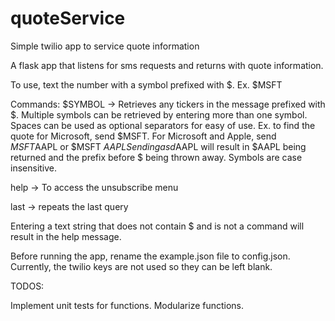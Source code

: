 # quoteService
Simple twilio app to service quote information 

A flask app that listens for sms requests and returns with quote information.

To use, text the number with a symbol prefixed with $. Ex. $MSFT 

Commands: 
$SYMBOL -> Retrieves any tickers in the message prefixed with $. Multiple symbols can be retrieved by entering more than one symbol.
Spaces can be used as optional separators for easy of use. 
Ex. to find the quote for Microsoft, send $MSFT. 
For Microsoft and Apple, send $MSFT$AAPL or $MSFT $AAPL
Sending asd$AAPL will result in $AAPL being returned and the prefix before $ being thrown away.
Symbols are case insensitive.

help -> To access the unsubscribe menu

last -> repeats the last query

Entering a text string that does not contain $ and is not a command will result in the help message.

Before running the app, rename the example.json file to config.json. Currently, the twilio keys are not used so they can be left blank.

TODOS:

Implement unit tests for functions. Modularize functions. 
